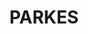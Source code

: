 ---
lastmod: '2025-04-06T06:05:20+00:00'
latitude: -35.302911
layout: suburb
longitude: 149.201072
postcode: '2600'
state: ACT
title: PARKES
url: /act/parkes/
---